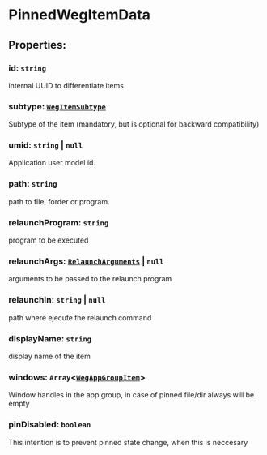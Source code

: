 # **PinnedWegItemData**
## **Properties**:
### id: `string`
internal UUID to differentiate items
### subtype: [`WegItemSubtype`](./WegItemSubtype)
Subtype of the item (mandatory, but is optional for backward compatibility)
### umid: `string` | `null`
Application user model id.
### path: `string`
path to file, forder or program.
### relaunchProgram: `string`
program to be executed
### relaunchArgs: [`RelaunchArguments`](./RelaunchArguments) | `null`
arguments to be passed to the relaunch program
### relaunchIn: `string` | `null`
path where ejecute the relaunch command
### displayName: `string`
display name of the item
### windows: `Array`<[`WegAppGroupItem`](./WegAppGroupItem)>
Window handles in the app group, in case of pinned file/dir always will be empty
### pinDisabled: `boolean`
This intention is to prevent pinned state change, when this is neccesary